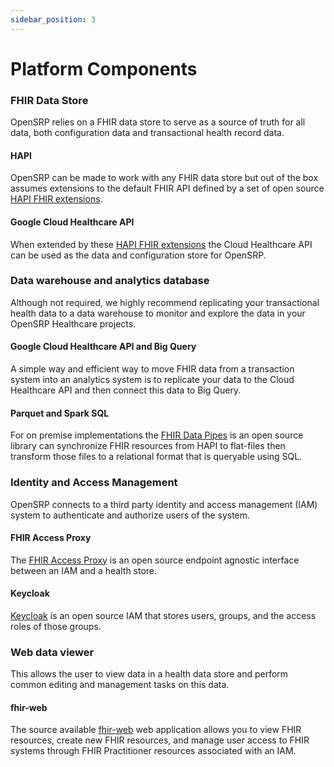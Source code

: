 ```yaml
---
sidebar_position: 3
---
```



# Platform Components

### FHIR Data Store

OpenSRP relies on a FHIR data store to serve as a source of truth for all data, both configuration data and transactional health record data.

#### HAPI

OpenSRP can be made to work with any FHIR data store but out of the box assumes extensions to the default FHIR API defined by a set of open source [HAPI FHIR extensions](https://github.com/opensrp/hapi-fhir-opensrp-extensions).

#### Google Cloud Healthcare API

When extended by these [HAPI FHIR extensions](https://github.com/opensrp/hapi-fhir-opensrp-extensions) the Cloud Healthcare API can be used as the data and configuration store for OpenSRP.

### Data warehouse and analytics database

Although not required, we highly recommend replicating your transactional health data to a data warehouse to monitor and explore the data in your OpenSRP Healthcare projects.

#### Google Cloud Healthcare API and Big Query

A simple way and efficient way to move FHIR data from a transaction system into an analytics system is to replicate your data to the Cloud Healthcare API and then connect this data to Big Query.

#### Parquet and Spark SQL

For on premise implementations the [FHIR Data Pipes](https://github.com/google/fhir-data-pipes) is an open source library can synchronize FHIR resources from HAPI to flat-files then transform those files to a relational format that is queryable using SQL.

### Identity and Access Management

OpenSRP connects to a third party identity and access management (IAM) system to authenticate and authorize users of the system.

#### FHIR Access Proxy

The [FHIR Access Proxy](https://github.com/google/fhir-access-proxy) is an open source endpoint agnostic interface between an IAM and a health store.

#### Keycloak

[Keycloak](https://www.keycloak.org/) is an open source IAM that stores users, groups, and the access roles of those groups.

### Web data viewer

This allows the user to view data in a health data store and perform common editing and management tasks on this data.

#### fhir-web

The source available [fhir-web](https://github.com/opensrp/web) web application allows you to view FHIR resources, create new FHIR resources, and manage user access to FHIR systems through FHIR Practitioner resources associated with an IAM.
